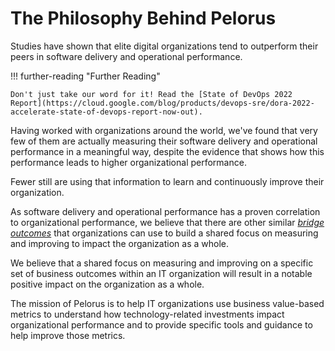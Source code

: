 # The Philosophy Behind Pelorus

Studies have shown that elite digital organizations tend to outperform their peers in software delivery and operational performance.

!!! further-reading "Further Reading"

    Don't just take our word for it! Read the [State of DevOps 2022 Report](https://cloud.google.com/blog/products/devops-sre/dora-2022-accelerate-state-of-devops-report-now-out).

Having worked with organizations around the world, we've found that very few of them are actually measuring their software delivery and operational performance in a meaningful way, despite the evidence that shows how this performance leads to higher organizational performance.

Fewer still are using that information to learn and continuously improve their organization.

As software delivery and operational performance has a proven correlation to organizational performance, we believe that there are other similar [_bridge outcomes_](../BridgeOutcomes/) that organizations can use to build a shared focus on measuring and improving to impact the organization as a whole.

We believe that a shared focus on measuring and improving on a specific set of business outcomes within an IT organization will result in a notable positive impact on the organization as a whole.

The mission of Pelorus is to help IT organizations use business value-based metrics to understand how technology-related investments impact organizational performance and to provide specific tools and guidance to help improve those metrics.
